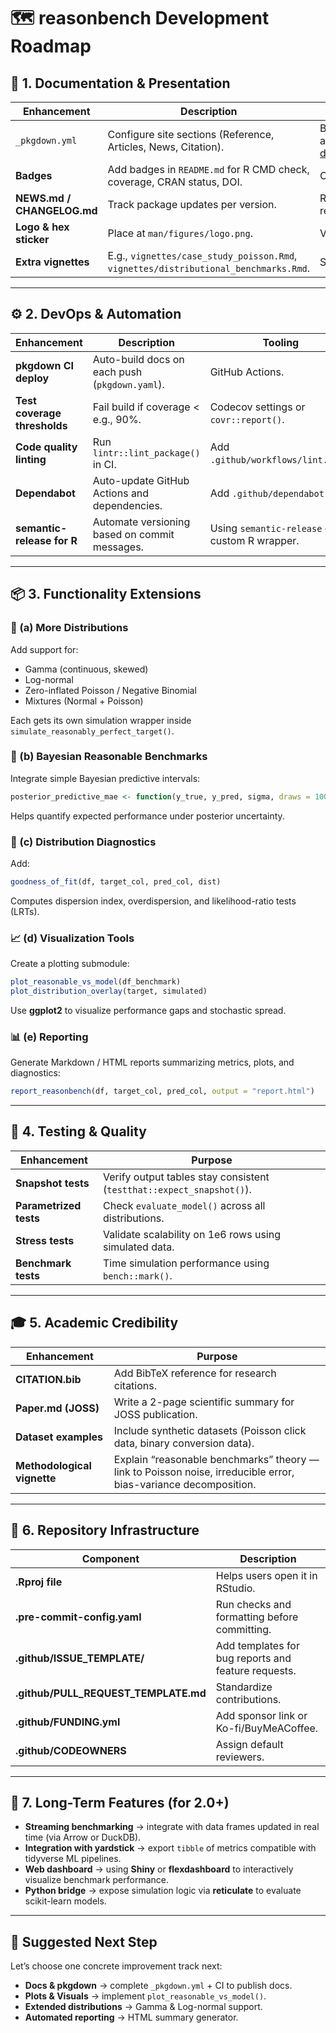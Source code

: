 # 🗺️ reasonbench Development Roadmap

## 🧭 1. Documentation & Presentation

| Enhancement                | Description                                                                          | Benefit                                                                                                                     |
| -------------------------- | ------------------------------------------------------------------------------------ | --------------------------------------------------------------------------------------------------------------------------- |
| `_pkgdown.yml`             | Configure site sections (Reference, Articles, News, Citation).                       | Builds an elegant documentation site at [diogoribeiro7.github.io/reasonbench](https://diogoribeiro7.github.io/reasonbench). |
| **Badges**                 | Add badges in `README.md` for R CMD check, coverage, CRAN status, DOI.               | Communicates maturity instantly.                                                                                            |
| **NEWS.md / CHANGELOG.md** | Track package updates per version.                                                   | Required for CRAN updates, helps readers follow progress.                                                                   |
| **Logo & hex sticker**     | Place at `man/figures/logo.png`.                                                     | Visual identity for the package.                                                                                            |
| **Extra vignettes**        | E.g., `vignettes/case_study_poisson.Rmd`, `vignettes/distributional_benchmarks.Rmd`. | Shows realistic case studies.                                                                                               |

---

## ⚙️ 2. DevOps & Automation

| Enhancement                  | Description                                    | Tooling                                         |
| ---------------------------- | ---------------------------------------------- | ----------------------------------------------- |
| **pkgdown CI deploy**        | Auto-build docs on each push (`pkgdown.yaml`). | GitHub Actions.                                 |
| **Test coverage thresholds** | Fail build if coverage < e.g., 90%.            | Codecov settings or `covr::report()`.           |
| **Code quality linting**     | Run `lintr::lint_package()` in CI.             | Add `.github/workflows/lint.yaml`.              |
| **Dependabot**               | Auto-update GitHub Actions and dependencies.   | Add `.github/dependabot.yml`.                   |
| **semantic-release for R**   | Automate versioning based on commit messages.  | Using `semantic-release` or a custom R wrapper. |

---

## 📦 3. Functionality Extensions

### 🧮 (a) More Distributions

Add support for:

* Gamma (continuous, skewed)
* Log-normal
* Zero-inflated Poisson / Negative Binomial
* Mixtures (Normal + Poisson)

Each gets its own simulation wrapper inside `simulate_reasonably_perfect_target()`.

### 🧠 (b) Bayesian Reasonable Benchmarks

Integrate simple Bayesian predictive intervals:

```r
posterior_predictive_mae <- function(y_true, y_pred, sigma, draws = 1000)
```

Helps quantify expected performance under posterior uncertainty.

### 🧩 (c) Distribution Diagnostics

Add:

```r
goodness_of_fit(df, target_col, pred_col, dist)
```

Computes dispersion index, overdispersion, and likelihood-ratio tests (LRTs).

### 📈 (d) Visualization Tools

Create a plotting submodule:

```r
plot_reasonable_vs_model(df_benchmark)
plot_distribution_overlay(target, simulated)
```

Use **ggplot2** to visualize performance gaps and stochastic spread.

### 📊 (e) Reporting

Generate Markdown / HTML reports summarizing metrics, plots, and diagnostics:

```r
report_reasonbench(df, target_col, pred_col, output = "report.html")
```

---

## 🧪 4. Testing & Quality

| Enhancement            | Purpose                                                               |
| ---------------------- | --------------------------------------------------------------------- |
| **Snapshot tests**     | Verify output tables stay consistent (`testthat::expect_snapshot()`). |
| **Parametrized tests** | Check `evaluate_model()` across all distributions.                    |
| **Stress tests**       | Validate scalability on 1e6 rows using simulated data.                |
| **Benchmark tests**    | Time simulation performance using `bench::mark()`.                    |

---

## 🎓 5. Academic Credibility

| Enhancement                 | Purpose                                                                                                         |
| --------------------------- | --------------------------------------------------------------------------------------------------------------- |
| **CITATION.bib**            | Add BibTeX reference for research citations.                                                                    |
| **Paper.md (JOSS)**         | Write a 2-page scientific summary for JOSS publication.                                                         |
| **Dataset examples**        | Include synthetic datasets (Poisson click data, binary conversion data).                                        |
| **Methodological vignette** | Explain “reasonable benchmarks” theory — link to Poisson noise, irreducible error, bias-variance decomposition. |

---

## 🧱 6. Repository Infrastructure

| Component                            | Description                                         |
| ------------------------------------ | --------------------------------------------------- |
| **.Rproj file**                      | Helps users open it in RStudio.                     |
| **.pre-commit-config.yaml**          | Run checks and formatting before committing.        |
| **.github/ISSUE_TEMPLATE/**          | Add templates for bug reports and feature requests. |
| **.github/PULL_REQUEST_TEMPLATE.md** | Standardize contributions.                          |
| **.github/FUNDING.yml**              | Add sponsor link or Ko-fi/BuyMeACoffee.             |
| **.github/CODEOWNERS**               | Assign default reviewers.                           |

---

## 🧠 7. Long-Term Features (for 2.0+)

* **Streaming benchmarking** → integrate with data frames updated in real time (via Arrow or DuckDB).
* **Integration with yardstick** → export `tibble` of metrics compatible with tidyverse ML pipelines.
* **Web dashboard** → using **Shiny** or **flexdashboard** to interactively visualize benchmark performance.
* **Python bridge** → expose simulation logic via **reticulate** to evaluate scikit-learn models.

---

## 🚀 Suggested Next Step

Let’s choose one concrete improvement track next:

* **Docs & pkgdown** → complete `_pkgdown.yml` + CI to publish docs.
* **Plots & Visuals** → implement `plot_reasonable_vs_model()`.
* **Extended distributions** → Gamma & Log-normal support.
* **Automated reporting** → HTML summary generator.
